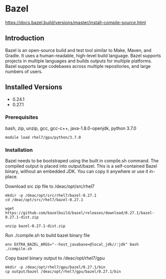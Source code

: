 # Bazel

https://docs.bazel.build/versions/master/install-compile-source.html

## Introduction

Bazel is an open-source build and test tool similar to Make, Maven, and Gradle. 
It uses a human-readable, high-level build language. Bazel supports projects in 
multiple languages and builds outputs for multiple platforms. Bazel supports 
large codebases across multiple repositories, and large numbers of users.

## Installed Versions

 - 0.24.1
 - 0.27.1

### Prerequisites

bash, zip, unzip, gcc, gcc-c++, java-1.8.0-openjdk, python 3.7.0

```
module load rhel7/gpu/python/3.7.0
```

### Installation

Bazel needs to be bootstraped using the built in compile.sh command. The compiled 
output is placed into output/bazel. This is a self-contained Bazel binary, without 
an embedded JDK. You can copy it anywhere or use it in-place.

Download src zip file to /deac/opt/src/rhel7
```
mkdir -p /deac/opt/src/rhel7/bazel-0.27.1
cd /deac/opt/src/rhel7/bazel-0.27.1

wget https://github.com/bazelbuild/bazel/releases/download/0.27.1/bazel-0.27.1-dist.zip

unzip bazel-0.27.1-dist.zip
```

Run ./compile.sh to build bazel binary file

```
env EXTRA_BAZEL_ARGS="--host_javabase=@local_jdk//:jdk" bash ./compile.sh
```

Copy bazel binary output to /deac/opt/rhel7/gpu

```
mkdir -p /deac/opt/rhel7/gpu/bazel/0.27.1/bin
cp output/bazel /deac/opt/rhel7/gpu/bazel/0.27.1/bin
```
